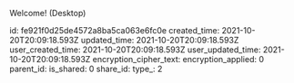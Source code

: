 Welcome! (Desktop)

id: fe921f0d25de4572a8ba5ca063e6fc0e
created_time: 2021-10-20T20:09:18.593Z
updated_time: 2021-10-20T20:09:18.593Z
user_created_time: 2021-10-20T20:09:18.593Z
user_updated_time: 2021-10-20T20:09:18.593Z
encryption_cipher_text: 
encryption_applied: 0
parent_id: 
is_shared: 0
share_id: 
type_: 2